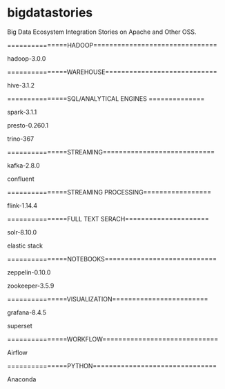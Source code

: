 # bigdatastories


Big Data Ecosystem Integration Stories on Apache and Other OSS.

===============HADOOP===============================

hadoop-3.0.0

===============WAREHOUSE============================

hive-3.1.2

===============SQL/ANALYTICAL ENGINES ==============

spark-3.1.1

presto-0.260.1

trino-367

===============STREAMING============================

kafka-2.8.0

confluent

===============STREAMING PROCESSING=================

flink-1.14.4

===============FULL TEXT SERACH=====================

solr-8.10.0

elastic stack

===============NOTEBOOKS============================

zeppelin-0.10.0

zookeeper-3.5.9

===============VISUALIZATION========================

grafana-8.4.5

superset

===============WORKFLOW=============================

Airflow

===============PYTHON===============================

Anaconda
